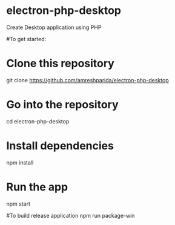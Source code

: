 # electron-php-desktop
Create Desktop application using PHP

#To get started:

# Clone this repository
git clone https://github.com/amreshparida/electron-php-desktop
# Go into the repository
cd electron-php-desktop
# Install dependencies
npm install
# Run the app
npm start

#To build release application
npm run package-win
